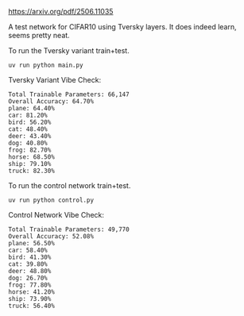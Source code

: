 https://arxiv.org/pdf/2506.11035

A test network for CIFAR10 using Tversky layers. It does indeed learn, seems pretty neat.

To run the Tversky variant train+test.
```
uv run python main.py
```

Tversky Variant Vibe Check:
```
Total Trainable Parameters: 66,147
Overall Accuracy: 64.70%
plane: 64.40%
car: 81.20%
bird: 56.20%
cat: 48.40%
deer: 43.40%
dog: 40.80%
frog: 82.70%
horse: 68.50%
ship: 79.10%
truck: 82.30%
```

To run the control network train+test.
```
uv run python control.py
```

Control Network Vibe Check:
```
Total Trainable Parameters: 49,770
Overall Accuracy: 52.08%
plane: 56.50%
car: 58.40%
bird: 41.30%
cat: 39.80%
deer: 48.80%
dog: 26.70%
frog: 77.80%
horse: 41.20%
ship: 73.90%
truck: 56.40%
```
